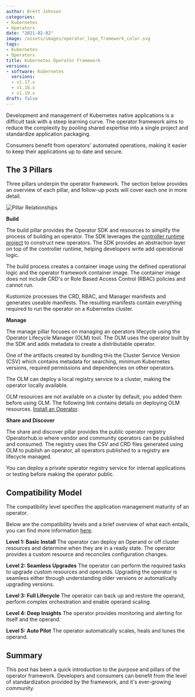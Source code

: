 ```yaml
---
author: Brett Johnson
categories:
- Kubernetes
- Operators
date: "2021-02-02"
image: /assets/images/operator_logo_framework_color.svg
tags:
- Kubernetes
- Operators
title: Kubernetes Operator Framework
versions:
- software: Kubernetes
  versions:
  - v1.17.x
  - v1.18.x
  - v1.19.x
draft: false
---
```


Development and management of Kubernetes native applications is a difficult task with a steep learning curve. The operator framework aims to reduce the complexity by pooling shared expertise into a single project and standardize application packaging.

Consumers benefit from operators' automated operations, making it easier to keep their applications up to date and secure. 

## The 3 Pillars

Three pillars underpin the operator framework. The section below provides an overview of each pillar, and follow-up posts will cover each one in more detail.

![Pillar Relationships](/assets/images/operator-pillar-relationships.svg)

**Build**

The build pillar provides the Operator SDK and resources to simplify the process of building an operator. The SDK leverages the [controller runtime project](https://github.com/kubernetes-sigs/controller-runtime) to construct new operators. The SDK provides an abstraction layer on top of the controller runtime, helping developers write add operational logic.

The build process creates a container image using the defined operational logic and the operator framework container image. The container image does not include CRD's or Role Based Access Control (RBAC) policies and cannot run.

Kustomize processes the CRD, RBAC, and Manager manifests and generates useable manifests. The resulting manifests contain everything required to run the operator on a Kubernetes cluster.

**Manage**

The manage pillar focuses on managing an operators lifecycle using the Operator Lifecycle Manager (OLM) tool. The OLM uses the operator built by the SDK and adds metadata to create a distributable operator.

One of the artifacts created by bundling this the Cluster Service Version (CSV) which contains metadata for searching, minimum Kubernetes versions, required permissions and dependencies on other operators.

The OLM can deploy a local registry service to a cluster, making the operator locally available.

OLM resources are not available on a cluster by default, you added them before using OLM. The following link contains details on deploying OLM resources. [Install an Operator](https://operatorhub.io/how-to-install-an-operator).

**Share and Discover**

The share and discover pillar provides the public operator registry Operatorhub.io where vendor and community operators can be published and consumed. The registry uses the CSV and CRD files generated using OLM to publish an operator, all operators published to a registry are lifecycle managed.

You can deploy a private operator registry service for internal applications or testing before making the operator public.

## Compatibility Model

The compatibility level specifies the application management maturity of an operator. 

Below are the compatibility levels and a brief overview of what each entails, you can find more information [here](https://operatorframework.io/operator-capabilities/).

**Level 1: Basic Install**
The operator can deploy an Operand or off cluster resources and determine when they are in a ready state. The operator provides a custom resource and reconciles configuration changes.

**Level 2: Seamless Upgrades**
The operator can perform the required tasks to upgrade custom resources and operands.
Upgrading the operator is seamless either through understanding older versions or automatically upgrading versions.

**Level 3: Full Lifecycle**
The operator can back up and restore the operand, perform complex orchestration and enable operand scaling.

**Level 4: Deep Insights**
The operator provides monitoring and alerting for itself and the operand.

**Level 5: Auto Pilot**
The operator automatically scales, heals and tunes the operand.

## Summary

This post has been a quick introduction to the purpose and pillars of the operator framework. Developers and consumers can benefit from the level of standardization provided by the framework, and it's ever-growing community.